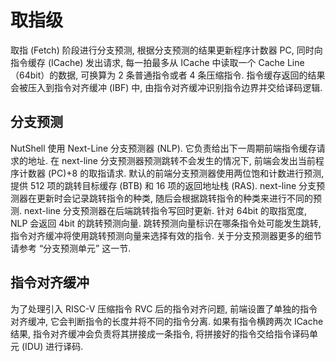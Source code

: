 # 取指级

取指 (Fetch) 阶段进行分支预测, 根据分支预测的结果更新程序计数器 PC, 同时向指令缓存 (ICache) 发出请求, 每一拍最多从 ICache 中读取一个 Cache Line（64bit）的数据, 可换算为 2 条普通指令或者 4 条压缩指令. 指令缓存返回的结果会被压入到指令对齐缓冲 (IBF) 中, 由指令对齐缓冲识别指令边界并交给译码逻辑.



## 分支预测

NutShell 使用 Next-Line 分支预测器 (NLP).  它负责给出下一周期前端指令缓存请求的地址.  在 next-line 分支预测器预测跳转不会发生的情况下, 前端会发出当前程序计数器 (PC)+8 的取指请求. 默认的前端分支预测器使用两位饱和计数进行预测,  提供 512 项的跳转目标缓存 (BTB) 和 16 项的返回地址栈 (RAS). next-line 分支预测器在更新时会记录跳转指令的种类, 随后会根据跳转指令的种类来进行不同的预测. next-line 分支预测器在后端跳转指令写回时更新. 针对 64bit 的取指宽度, NLP 会返回 4bit 的跳转预测向量. 跳转预测向量标识在哪条指令处可能发生跳转, 指令对齐缓冲将使用跳转预测向量来选择有效的指令. 关于分支预测器更多的细节请参考 “分支预测单元” 这一节.



## 指令对齐缓冲

为了处理引入 RISC-V 压缩指令 RVC 后的指令对齐问题, 前端设置了单独的指令对齐缓冲, 它会判断指令的长度并将不同的指令分离. 如果有指令横跨两次 ICache 结果, 指令对齐缓冲会负责将其拼接成一条指令, 将拼接好的指令交给指令译码单元 (IDU) 进行译码.